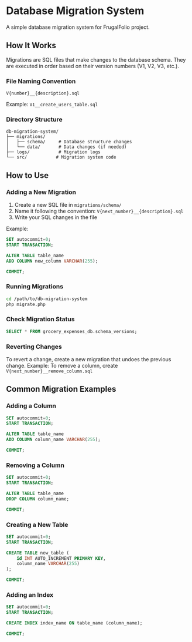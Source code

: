 # Database Migration System

A simple database migration system for FrugalFolio project.

## How It Works

Migrations are SQL files that make changes to the database schema. They are executed in order based on their version numbers (V1, V2, V3, etc.).

### File Naming Convention
```
V{number}__{description}.sql
```
Example: `V1__create_users_table.sql`

### Directory Structure
```
db-migration-system/
├── migrations/
│   ├── schema/     # Database structure changes
│   └── data/       # Data changes (if needed)
├── logs/           # Migration logs
└── src/           # Migration system code
```

## How to Use

### Adding a New Migration
1. Create a new SQL file in `migrations/schema/`
2. Name it following the convention: `V{next_number}__{description}.sql`
3. Write your SQL changes in the file

Example:
```sql
SET autocommit=0;
START TRANSACTION;

ALTER TABLE table_name
ADD COLUMN new_column VARCHAR(255);

COMMIT;
```

### Running Migrations
```bash
cd /path/to/db-migration-system
php migrate.php
```

### Check Migration Status
```sql
SELECT * FROM grocery_expenses_db.schema_versions;
```

### Reverting Changes
To revert a change, create a new migration that undoes the previous change.
Example: To remove a column, create `V{next_number}__remove_column.sql`

## Common Migration Examples

### Adding a Column
```sql
SET autocommit=0;
START TRANSACTION;

ALTER TABLE table_name
ADD COLUMN column_name VARCHAR(255);

COMMIT;
```

### Removing a Column
```sql
SET autocommit=0;
START TRANSACTION;

ALTER TABLE table_name
DROP COLUMN column_name;

COMMIT;
```

### Creating a New Table
```sql
SET autocommit=0;
START TRANSACTION;

CREATE TABLE new_table (
    id INT AUTO_INCREMENT PRIMARY KEY,
    column_name VARCHAR(255)
);

COMMIT;
```

### Adding an Index
```sql
SET autocommit=0;
START TRANSACTION;

CREATE INDEX index_name ON table_name (column_name);

COMMIT;
```
